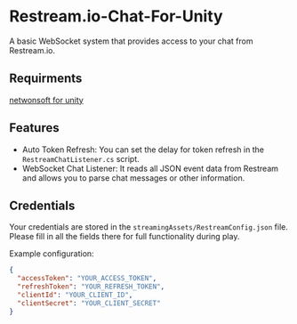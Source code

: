 # Restream.io-Chat-For-Unity

A basic WebSocket system that provides access to your chat from Restream.io.

## Requirments
[netwonsoft for unity](https://github.com/jilleJr/Newtonsoft.Json-for-Unity/wiki/Install-official-via-UPM)

## Features
- Auto Token Refresh: You can set the delay for token refresh in the `RestreamChatListener.cs` script.
- WebSocket Chat Listener: It reads all JSON event data from Restream and allows you to parse chat messages or other information.

## Credentials
Your credentials are stored in the `streamingAssets/RestreamConfig.json` file. Please fill in all the fields there for full functionality during play.

Example configuration:
```json
{
  "accessToken": "YOUR_ACCESS_TOKEN",
  "refreshToken": "YOUR_REFRESH_TOKEN",
  "clientId": "YOUR_CLIENT_ID",
  "clientSecret": "YOUR_CLIENT_SECRET"
}

